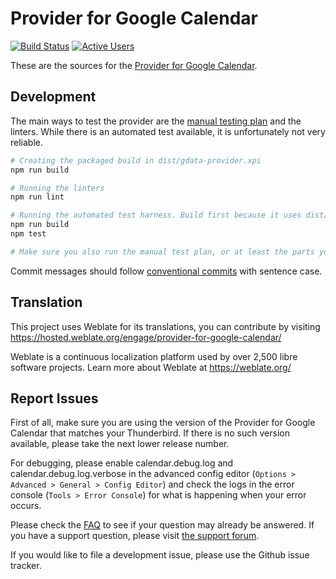 Provider for Google Calendar
============================

[![Build Status](https://github.com/kewisch/gdata-provider/actions/workflows/legacy.yml/badge.svg)](https://github.com/kewisch/gdata-provider/actions/workflows/legacy.yml)
[![Active Users](https://img.shields.io/badge/dynamic/json?url=https%3A%2F%2Faddons.thunderbird.net%2Fapi%2Fv4%2Faddons%2Faddon%2Fprovider-for-google-calendar%2F&query=%24.average_daily_users&label=Active%20Users)](https://addons.thunderbird.net/thunderbird/addon/provider-for-google-calendar/)

These are the sources for the [Provider for Google Calendar](https://addons.thunderbird.net/thunderbird/addon/provider-for-google-calendar/).

Development
-----------

The main ways to test the provider are the [manual testing plan](./TESTING.md) and the linters.
While there is an automated test available, it is unfortunately not very reliable.


```bash
# Creating the packaged build in dist/gdata-provider.xpi
npm run build

# Running the linters
npm run lint

# Running the automated test harness. Build first because it uses dist/gdata-provider.xpi
npm run build
npm test

# Make sure you also run the manual test plan, or at least the parts you are changing
```
Commit messages should follow [conventional commits](https://www.conventionalcommits.org/en/v1.0.0/#summary) with sentence case.

Translation
-----------

This project uses Weblate for its translations, you can contribute by visiting https://hosted.weblate.org/engage/provider-for-google-calendar/

Weblate is a continuous localization platform used by over 2,500 libre software projects. Learn more about Weblate at https://weblate.org/

Report Issues
-------------
First of all, make sure you are using the version of the Provider for Google Calendar that matches
your Thunderbird. If there is no such version available, please take the next lower release number.

For debugging, please enable calendar.debug.log and calendar.debug.log.verbose in the advanced
config editor (`Options > Advanced > General > Config Editor`) and check the logs in the error console
(`Tools > Error Console`) for what is happening when your error occurs.

Please check the [FAQ](https://github.com/kewisch/gdata-provider/wiki/FAQ) to see if your question may already be answered. If you have a support question, please visit [the support forum](https://groups.google.com/forum/#!forum/provider-for-google-calendar).

If you would like to file a development issue, please use the Github issue tracker.
